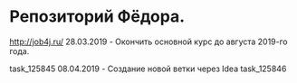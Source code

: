 ﻿# Репозиторий Фёдора.
http://job4j.ru/
28.03.2019 - Окончить основной курс до августа 2019-го года.

task_125845
08.04.2019 - Создание новой ветки через Idea task_125846